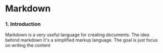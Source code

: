 # Markdown
### 1. Introduction
Markdown is a very useful language for creating documents. The idea behind markdown it's a simplified markup language. The goal is just focus on writing the content
